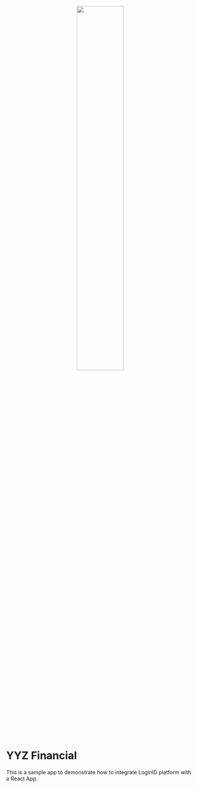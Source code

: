 <p align="center" >
  <img width="50%" src="https://raw.githubusercontent.com/loginid1/yyz-financial-react/main/public/logo.svg" />
</p>

# YYZ Financial

This is a sample app to demonstrate how to integrate LoginID platform with a React App. 
